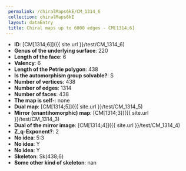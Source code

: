 ```yaml
--- 
 permalink: /chiralMaps6kE/CM_1314_6 
 collection: chiralMaps6kE
 layout: dataEntry
 title: Chiral maps up to 6000 edges - CM[1314;6]
---
```


- **ID**: [CM[1314;6]]({{ site.url }}/test/CM_1314_6)
- **Genus of the underlying surface**: 220
- **Length of the face**: 6
- **Valency**: 6
- **Length of the Petrie polygon**: 438
- **Is the automorphism group solvable?**: S
- **Number of vertices**: 438
- **Number of edges**: 1314
- **Number of faces**: 438
- **The map is self-**: none
- **Dual map**: [CM[1314;5]]({{ site.url }}/test/CM_1314_5)
- **Mirror (enantihomorphic) map**: [CM[1314;3]]({{ site.url }}/test/CM_1314_3)
- **Dual of the mirror image**: [CM[1314;4]]({{ site.url }}/test/CM_1314_4)
- **Z_q-Exponent?**: 2
- **No idea**:  5:3
- **No idea**: Y
- **No idea**: Y
- **Skeleton**: Sk(438;6)
- **Some other kind of skeleton**: nan
